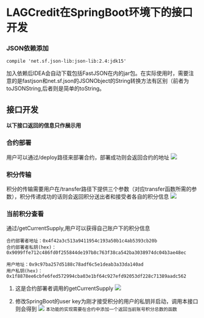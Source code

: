 # LAGCredit在SpringBoot环境下的接口开发
### JSON依赖添加
```
compile 'net.sf.json-lib:json-lib:2.4:jdk15'
```
加入依赖后IDEA会自动下载包括FastJSON在内的jar包。在实际使用时，需要注意的是fastjson和net.sf.json的JSONObject的String转换方法有区别（前者为toJSONString,后者则是简单的toString。

## 接口开发
**以下接口返回的信息只作展示用**
### 合约部署
用户可以通过/deploy路径来部署合约，部署成功则会返回合约的地址
![](https://github.com/marknash666/FiscoBcos-Exercises/blob/master/images/image-for-springboot/interface_dev2.png)

### 积分传输
积分的传输需要用户在/transfer路径下提供三个参数（对应transfer函数所需的参数），积分传递成功的话则会返回积分送出者和接受者各自的积分信息
![](https://github.com/marknash666/FiscoBcos-Exercises/blob/master/images/image-for-springboot/interface_dev3.png)

### 当前积分查看
通过/getCurrentSupply,用户可以获得自己账户下的积分信息
```
合约部署者地址：0x4f42a3c513a9411954c193a50b1c4ab5393cb20b
合约部署者私钥(hex)：0x9099ffe712c486fd0f255844de197b8c763f38ca542ba3038974dc04b3ae48ec

用户地址：0x9c97ba257d5188c78adf6c5e1deab3a33da140ad
用户私钥(hex)：0x1f8878ee6cbfe6fed572994cba03e1bf64c927efd92053df228c71389aadc562
```
1. 这是合约部署者调用的getCurrentSupply
![](https://github.com/marknash666/FiscoBcos-Exercises/blob/master/images/image-for-springboot/interface_dev4.png)

2. 修改SpringBoot的user key为刚才接受积分的用户的私钥并启动，调用本接口则会得到
![](https://github.com/marknash666/FiscoBcos-Exercises/blob/master/images/image-for-springboot/interface_dev5.png)
`本功能的实现需要在合约中添加一个返回当前账号积分总数的函数`
